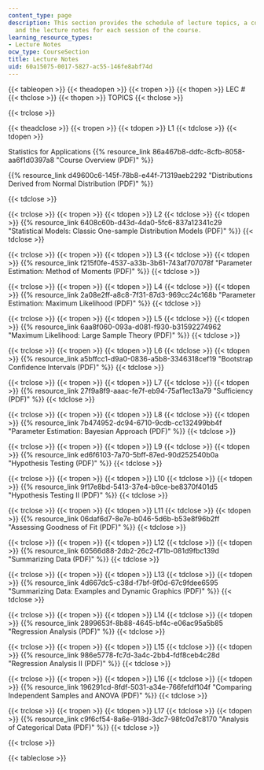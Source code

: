 ```yaml
---
content_type: page
description: This section provides the schedule of lecture topics, a course overview,
  and the lecture notes for each session of the course.
learning_resource_types:
- Lecture Notes
ocw_type: CourseSection
title: Lecture Notes
uid: 60a15075-0017-5827-ac55-146fe8abf74d
---
```


{{< tableopen >}}
{{< theadopen >}}
{{< tropen >}}
{{< thopen >}}
LEC #
{{< thclose >}}
{{< thopen >}}
TOPICS
{{< thclose >}}

{{< trclose >}}

{{< theadclose >}}
{{< tropen >}}
{{< tdopen >}}
L1
{{< tdclose >}}
{{< tdopen >}}


Statistics for Applications {{% resource_link 86a467b8-ddfc-8cfb-8058-aa6f1d0397a8 "Course Overview (PDF)" %}}

{{% resource_link d49600c6-145f-78b8-e44f-71319aeb2292 "Distributions Derived from Normal Distribution (PDF)" %}}


{{< tdclose >}}

{{< trclose >}}
{{< tropen >}}
{{< tdopen >}}
L2
{{< tdclose >}}
{{< tdopen >}}
{{% resource_link 6408c60b-d43d-4da0-5fc6-837a12341c29 "Statistical Models: Classic One-sample Distribution Models (PDF)" %}}
{{< tdclose >}}

{{< trclose >}}
{{< tropen >}}
{{< tdopen >}}
L3
{{< tdclose >}}
{{< tdopen >}}
{{% resource_link f215f0fe-4537-a33b-3b61-743af707078f "Parameter Estimation: Method of Moments (PDF)" %}}
{{< tdclose >}}

{{< trclose >}}
{{< tropen >}}
{{< tdopen >}}
L4
{{< tdclose >}}
{{< tdopen >}}
{{% resource_link 2a08e2ff-a8c8-7f31-87d3-969cc24c168b "Parameter Estimation: Maximum Likelihood (PDF)" %}}
{{< tdclose >}}

{{< trclose >}}
{{< tropen >}}
{{< tdopen >}}
L5
{{< tdclose >}}
{{< tdopen >}}
{{% resource_link 6aa8f060-093a-d081-f930-b31592274962 "Maximum Likelihood: Large Sample Theory (PDF)" %}}
{{< tdclose >}}

{{< trclose >}}
{{< tropen >}}
{{< tdopen >}}
L6
{{< tdclose >}}
{{< tdopen >}}
{{% resource_link a5bffcc1-d9a0-0836-a5b8-3346318cef19 "Bootstrap Confidence Intervals (PDF)" %}}
{{< tdclose >}}

{{< trclose >}}
{{< tropen >}}
{{< tdopen >}}
L7
{{< tdclose >}}
{{< tdopen >}}
{{% resource_link 27f9a8f9-aaac-fe7f-eb94-75af1ec13a79 "Sufficiency (PDF)" %}}
{{< tdclose >}}

{{< trclose >}}
{{< tropen >}}
{{< tdopen >}}
L8
{{< tdclose >}}
{{< tdopen >}}
{{% resource_link 7b474952-dc94-6710-9cdb-cc132499bb4f "Parameter Estimation: Bayesian Approach (PDF)" %}}
{{< tdclose >}}

{{< trclose >}}
{{< tropen >}}
{{< tdopen >}}
L9
{{< tdclose >}}
{{< tdopen >}}
{{% resource_link ed6f6103-7a70-5bff-87ed-90d252540b0a "Hypothesis Testing (PDF)" %}}
{{< tdclose >}}

{{< trclose >}}
{{< tropen >}}
{{< tdopen >}}
L10
{{< tdclose >}}
{{< tdopen >}}
{{% resource_link 9f17e8bd-5413-37e4-b9ce-be8370f401d5 "Hypothesis Testing II (PDF)" %}}
{{< tdclose >}}

{{< trclose >}}
{{< tropen >}}
{{< tdopen >}}
L11
{{< tdclose >}}
{{< tdopen >}}
{{% resource_link 06daf6d7-8e7e-b046-5d6b-b53e8f96b2ff "Assessing Goodness of Fit (PDF)" %}}
{{< tdclose >}}

{{< trclose >}}
{{< tropen >}}
{{< tdopen >}}
L12
{{< tdclose >}}
{{< tdopen >}}
{{% resource_link 60566d88-2db2-26c2-f71b-081d9fbc139d "Summarizing Data (PDF)" %}}
{{< tdclose >}}

{{< trclose >}}
{{< tropen >}}
{{< tdopen >}}
L13
{{< tdclose >}}
{{< tdopen >}}
{{% resource_link 4d667dc5-c38d-f7bf-9f0d-67c9fdee6595 "Summarizing Data: Examples and Dynamic Graphics (PDF)" %}}
{{< tdclose >}}

{{< trclose >}}
{{< tropen >}}
{{< tdopen >}}
L14
{{< tdclose >}}
{{< tdopen >}}
{{% resource_link 2899653f-8b88-4645-bf4c-e06ac95a5b85 "Regression Analysis (PDF)" %}}
{{< tdclose >}}

{{< trclose >}}
{{< tropen >}}
{{< tdopen >}}
L15
{{< tdclose >}}
{{< tdopen >}}
{{% resource_link 986e5778-fc7d-3a4c-2bb4-fdf8ceb4c28d "Regression Analysis II (PDF)" %}}
{{< tdclose >}}

{{< trclose >}}
{{< tropen >}}
{{< tdopen >}}
L16
{{< tdclose >}}
{{< tdopen >}}
{{% resource_link 196291cd-8fdf-5031-a34e-766fefdf104f "Comparing Independent Samples and ANOVA (PDF)" %}}
{{< tdclose >}}

{{< trclose >}}
{{< tropen >}}
{{< tdopen >}}
L17
{{< tdclose >}}
{{< tdopen >}}
{{% resource_link c9f6cf54-8a6e-918d-3dc7-98fc0d7c8170 "Analysis of Categorical Data (PDF)" %}}
{{< tdclose >}}

{{< trclose >}}

{{< tableclose >}}